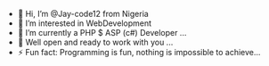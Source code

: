 - 👋 Hi, I’m @Jay-code12 from Nigeria
- 👀 I’m interested in WebDevelopment
- 🌱 I’m currently a PHP $ ASP (c#) Developer ...
- 💞️ Well open and ready to work with you ...
- ⚡ Fun fact: Programming is fun, nothing is impossible to achieve...

<!---
Jay-code12/Jay-code12 is a ✨ special ✨ repository because its `README.md` (this file) appears on your GitHub profile.
You can click the Preview link to take a look at your changes.
--->
